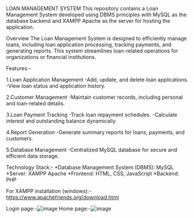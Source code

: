 LOAN MANAGEMENT SYSTEM
This repository contains a Loan Management System developed using DBMS principles with MySQL as the database backend and XAMPP Apache as the server for hosting the application.

Overview
The Loan Management System is designed to efficiently manage loans, including loan application processing, tracking payments, and generating reports. This system streamlines loan-related operations for organizations or financial institutions.

Features:-

1.Loan Application Management
-Add, update, and delete loan applications.
-View loan status and application history.

2.Customer Management
-Maintain customer records, including personal and loan-related details.

3.Loan Payment Tracking
-Track loan repayment schedules.
-Calculate interest and outstanding balance dynamically.

4.Report Generation
-Generate summary reports for loans, payments, and customers.

5.Database Management
-Centralized MySQL database for secure and efficient data storage.

Technology Stack:-
*Database Management System (DBMS): MySQL
*Server: XAMPP Apache
*Frontend: HTML, CSS, JavaScript
*Backend: PHP

For XAMPP installation (windows):-https://www.apachefriends.org/download.html


Login page:-![image](https://github.com/user-attachments/assets/7cabbd62-86c2-4374-b0c1-b72abcd412b8)
Home page:-![image](https://github.com/user-attachments/assets/6359c619-70d4-4301-bd4f-da83b68646d9)


